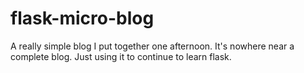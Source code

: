 flask-micro-blog
================

A really simple blog I put together one afternoon. It's nowhere near a complete blog. Just using it to continue to learn flask.
